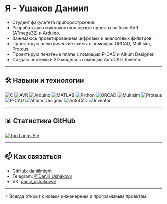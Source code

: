 # Я - Ушаков Даниил

- Студент факультета приборостроения.  
- Разрабатываю микроконтроллерные проекты на базе AVR (ATmega32) и Arduino.  
- Занимаюсь проектированием цифровых и аналоговых фильтров.  
- Проектирую электрические схемы с помощью ORCAD, Multisim, Proteus.
- Проектирую печатные платы с помощью P-CAD и Altium Designer.
- Создаю чертежи и 3D модели с помощью AutoCAD, Inventor
   

---

## 🛠️ Навыки и технологии

![C](https://img.shields.io/badge/C-00599C?style=for-the-badge&logo=c&logoColor=white)
![AVR](https://img.shields.io/badge/AVR-ED1C24?style=for-the-badge&logo=avr&logoColor=white)
![Arduino](https://img.shields.io/badge/Arduino-00979D?style=for-the-badge&logo=arduino&logoColor=white)
![MATLAB](https://img.shields.io/badge/MATLAB-ff7f0e?style=for-the-badge&logo=mathworks&logoColor=white)
![Python](https://img.shields.io/badge/Python-3776AB?style=for-the-badge&logo=python&logoColor=white)
![ORCAD](https://img.shields.io/badge/ORCAD-007396?style=for-the-badge&logo=orCAD&logoColor=white)
![Multisim](https://img.shields.io/badge/Multisim-8A2BE2?style=for-the-badge&logo=labview&logoColor=white)
![Proteus](https://img.shields.io/badge/Proteus-FF4500?style=for-the-badge&logo=proteus&logoColor=white)
![P-CAD](https://img.shields.io/badge/P--CAD-228B22?style=for-the-badge&logoColor=white)
![Altium Designer](https://img.shields.io/badge/Altium%20Designer-FF0000?style=for-the-badge&logo=altiumdesigner&logoColor=white)
![AutoCAD](https://img.shields.io/badge/AutoCAD-CC0000?style=for-the-badge&logo=autodesk&logoColor=white)
![Inventor](https://img.shields.io/badge/Inventor-FF6600?style=for-the-badge&logo=autodesk&logoColor=white)


---

## 📊 Статистика GitHub

[![Top Langs Pie](https://github-profile-summary-cards.vercel.app/api/cards/repos-per-language?username=daniilmight&theme=github_dark&format=pie)](https://github.com/vn7n24fzkq/github-profile-summary-cards)



---

## 📫 Как связаться
- GitHub: [daniilmight](https://github.com/daniilmight)
- Telegram: [@Daniil_Ushakovv](https://t.me/Daniil_Ushakovv)
- VK: [daniil_ushakovvv](https://vk.com/daniil_ushakovvv)

---

⭐ Всегда открыт к новым инженерным и программным проектам!
